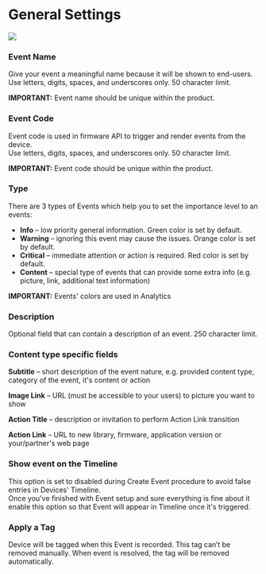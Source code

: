 # General Settings

![](../../../../.gitbook/assets/new\_ev\_gen.png)

### Event Name

Give your event a meaningful name because it will be shown to end-users. \
Use letters, digits, spaces, and underscores only. 50 character limit.&#x20;

**IMPORTANT:** Event name should be unique within the product.

### Event Code

Event code is used in firmware API to trigger and render events from the device.\
Use letters, digits, spaces, and underscores only. 50 character limit.&#x20;

**IMPORTANT:** Event code should be unique within the product.

### Type

There are 3 types of Events which help you to set the importance level to an events:

* **Info** – low priority general information. Green color is set by default.
* **Warning** – ignoring this event may cause the issues. Orange color is set by default.&#x20;
* **Critical** – immediate attention or action is required. Red color is set by default.
* **Content** – special type of events that can provide some extra info (e.g. picture, link, additional text information)

**IMPORTANT:** Events' colors are used in Analytics

### Description

Optional field that can contain a description of an event. 250 character limit.&#x20;

### Content type specific fields

**Subtitle** – short description of the event nature, e.g. provided content type, category of the event, it's content or action

**Image Link** – URL (must be accessible to your users) to picture you want to show

**Action Title** – description or invitation to perform Action Link transition  &#x20;

**Action Link** – URL to new library, firmware, application version or your/partner's web page

### Show event on the Timeline

This option is set to disabled during Create Event procedure to avoid false entries in Devices' Timeline.\
Once you've finished with Event setup and sure everything is fine about it enable this option so that Event will appear in Timeline once it's triggered.

### Apply a Tag

Device will be tagged when this Event is recorded. This tag can’t be removed manually. When event is resolved, the tag will be removed automatically.

